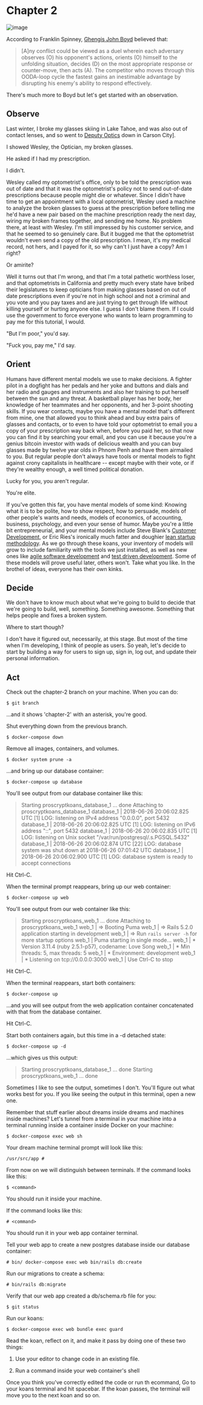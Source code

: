 # Chapter 2

![image](https://www.seba.blog/wp-content/uploads/2017/07/ooda-loop-e1500631690732.png)

According to Franklin Spinney, [Ghengis John Boyd](http://radio-weblogs.com/0107127/stories/2002/12/23/genghisJohnChuckSpinneysBioOfJohnBoyd.html) believed that:

> [A]ny conflict could be viewed as a duel wherein each adversary observes (O) his opponent's actions, orients (O) himself to the unfolding situation, decides (D) on the most appropriate response or counter-move, then acts (A). The competitor who moves through this OODA-loop cycle the fastest gains an inestimable advantage by disrupting his enemy's ability to respond effectively.

There's much more to Boyd but let's get started with an observation.

## Observe

Last winter, I broke my glasses skiing in Lake Tahoe, and was also out of contact lenses, and so went to [Deputy Optics](https://www.deputyoptics.com/) down in Carson City].

I showed Wesley, the Optician, my broken glasses.

He asked if I had my prescription.

I didn't.

Wesley called my optometrist's office, only to be told the prescription was out of date and that it was the optometrist's policy not to send out-of-date prescriptions because people might die or whatever. Since I didn't have time to get an appointment with a local optometrist, Wesley used a machine to analyze the broken glasses to guess at the prescription before telling me he'd have a new pair based on the machine prescription ready the next day, wiring my broken frames together, and sending me home. No problem there, at least with Wesley. I'm still impressed by his customer service, and that he seemed to so genuinely care. But it bugged me that the optometrist wouldn't even send a copy of the old prescription. I mean, it's my medical record, not hers, and I payed for it, so why can't I just have a copy? Am I right?

Or amirite?

Well it turns out that I'm wrong, and that I'm a total pathetic worthless loser, and that optometrists in California and pretty much every state have bribed their legislatures to keep opticians from making glasses based on out of date prescriptions even if you're not in high school and not a criminal and you vote and you pay taxes and are just trying to get through life without killing yourself or hurting anyone else. I guess I don't blame them. If I could use the government to force everyone who wants to learn programming to pay me for this tutorial, I would.

"But I'm poor," you'd say.

"Fuck you, pay me," I'd say.

## Orient

Humans have different mental models we use to make decisions. A fighter pilot in a dogfight has her pedals and her yoke and buttons and dials and her radio and gauges and instruments and also her training to put herself between the sun and any threat. A basketball player has her body, her knowledge of her teammates and her opponents, and her 3-point shooting skills. If you wear contacts, maybe you have a mental model that's different from mine, one that allowed you to think ahead and buy extra pairs of glasses and contacts, or to even to have told your optometrist to email you a copy of your prescription way back when, before you paid her, so that now you can find it by searching your email, and you can use it because you're a genius bitcoin investor with wads of delicious wealth and you can buy glasses made by twelve year olds in Phnom Penh and have them airmailed to you. But regular people don't always have tools or mental models to fight against crony capitalists in healthcare -- except maybe with their vote, or if they're wealthy enough, a well timed political donation.

Lucky for you, you aren't regular.

You're elite.

If you've gotten this far, you have mental models of some kind: Knowing what it is to be polite, how to show respect, how to persuade, models of other people's wants and needs, models of economics, of accounting, business, psychology, and even your sense of humor. Maybe you're a little bit entrepreneurial, and your mental models include Steve Blank's [Customer Development](https://en.wikipedia.org/wiki/Customer_development), or Eric Ries's ironically much fatter and doughier [lean startup methodology](https://en.wikipedia.org/wiki/Lean_startup). As we go through these koans, your inventory of models will grow to include familiarity with the tools we just installed, as well as new ones like [agile software development](https://en.wikipedia.org/wiki/Agile_software_development) and [test driven development](https://en.wikipedia.org/wiki/Test-driven_development). Some of these models will prove useful later, others won't. Take what you like. In the brothel of ideas, everyone has their own kinks.

## Decide

We don't have to know much about what we're going to build to decide that we're going to build, well, something. Something awesome. Something that helps people and fixes a broken system.

Where to start though?

I don't have it figured out, necessarily, at this stage. But most of the time when I'm developing, I think of people as users. So yeah, let's decide to start by building a way for users to sign up, sign in, log out, and update their personal information.

## Act

Check out the chapter-2 branch on your machine. When you can do:

`$ git branch`

...and it shows 'chapter-2' with an asterisk, you're good.

Shut everything down from the previous branch.

`$ docker-compose down`

Remove all images, containers, and volumes.

`$ docker system prune -a`

...and bring up our database container:

`$ docker-compose up database`

You'll see output from our database container like this:

> Starting proscryptkoans_database_1 ... done
> Attaching to proscryptkoans_database_1
> database_1  | 2018-06-26 20:06:02.825 UTC [1] LOG:  listening on IPv4 address "0.0.0.0", port 5432
> database_1  | 2018-06-26 20:06:02.825 UTC [1] LOG:  listening on IPv6 address "::", port 5432
> database_1  | 2018-06-26 20:06:02.835 UTC [1] LOG:  listening on Unix socket "/var/run/postgresql/.s.PGSQL.5432"
> database_1  | 2018-06-26 20:06:02.874 UTC [22] LOG:  database system was shut down at 2018-06-26 07:01:42 UTC
> database_1  | 2018-06-26 20:06:02.900 UTC [1] LOG:  database system is ready to accept connections

Hit Ctrl-C.

When the terminal prompt reappears, bring up our web container:

`$ docker-compose up web`

You'll see output from our web container like this:

> Starting proscryptkoans_web_1 ... done
> Attaching to proscryptkoans_web_1
> web_1       | => Booting Puma
> web_1       | => Rails 5.2.0 application starting in development
> web_1       | => Run `rails server -h` for more startup options
> web_1       | Puma starting in single mode...
> web_1       | * Version 3.11.4 (ruby 2.5.1-p57), codename: Love Song
> web_1       | * Min threads: 5, max threads: 5
> web_1       | * Environment: development
> web_1       | * Listening on tcp://0.0.0.0:3000
> web_1       | Use Ctrl-C to stop

Hit Ctrl-C.

When the terminal reappears, start both containers:

`$ docker-compose up`

...and you will see output from the web application container concatenated with that from the database container.

Hit Ctrl-C.

Start both containers again, but this time in a -d detached state:

`$ docker-compose up -d`

...which gives us this output:

> Starting proscryptkoans_database_1 ... done
> Starting proscryptkoans_web_1      ... done

Sometimes I like to see the output, sometimes I don't. You'll figure out what works best for you. If you like seeing the output in this terminal, open a new one.

Remember that stuff earlier about dreams inside dreams and machines inside machines? Let's tunnel from a terminal in your machine into a terminal running inside a container inside Docker on your machine:

`$ docker-compose exec web sh`

Your dream machine terminal prompt will look like this:

`/usr/src/app #`

From now on we will distinguish between terminals. If the command looks like this:

`$ <command>`

You should run it inside your machine.

If the command looks like this:

`# <command>`

You should run it in your web app container terminal.

Tell your web app to create a new postgres database inside our database container:

`# bin/ docker-compose exec web bin/rails db:create`

Run our migrations to create a schema:

`# bin/rails db:migrate`

Verify that our web app created a db/schema.rb file for you:

`$ git status`

Run our koans:

`$ docker-compose exec web bundle exec guard`

Read the koan, reflect on it, and make it pass by doing one of these two things:

1. Use your editor to change code in an existing file.

2. Run a command inside your web container's shell

Once you think you've correctly edited the code or run th ecommand, Go to your koans terminal and hit spacebar. If the koan passes, the terminal will move you to the next koan and so on.
